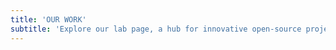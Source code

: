 ```yaml
---
title: 'OUR WORK'
subtitle: 'Explore our lab page, a hub for innovative open-source projects on GitHub.'
---
```

